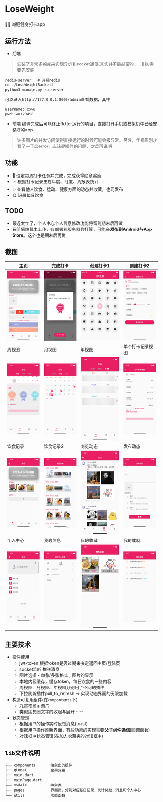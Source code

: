 # LoseWeight
###
🏃‍♀️ 减肥健身打卡app

## 运行方法
* 后端
> 安装了非常多的库来实现异步和socket通信(其实并不是必要的......🤦‍♀️),需要先安装
``` 
redis-server   # 开启redis
cd ./LoseWeightBackend
python3 manage.py runserver
```
可以进入`http://127.0.0.1:8000/admin`查看数据，其中
```
username: xxwu
pwd: wu123456
```

* 前端
编译完成后可以终止flutter运行的项目，直接打开手机或模拟机中已经安装好的app
> 许多图片的并发访问使得直接运行的时候可能会报异常。另外，年视图刚才看了一下会error，应该是插件的问题，之后再说吧

## 功能
* 🎯 设定每周打卡任务并完成，完成获得勋章奖励
* 📈 根据打卡记录生成年度、月度、周报表统计
* ✨ 查看他人饮食、运动、健康方面的动态并收藏，也可发布
* 😋 记录每日饮食

## TODO
* 最近太忙了，个人中心个人信息修改功能将留到期末后再做
* 目前后端暂未上传，有部署到服务器的打算，可能会**发布到Android与App Store**。这个也是期末后再做


## 截图

主页 | 完成打卡 | 创建打卡1 | 创建打卡2
 -|-|-|-
 ![sh1](https://github.com/WxxShirley/LoseWeight/blob/master/README.assets/2231606217806_.pic_hd.jpg)|![sh2](https://github.com/WxxShirley/LoseWeight/blob/master/README.assets/2211606217791_.pic_hd.jpg)|![sh3](https://github.com/WxxShirley/LoseWeight/blob/master/README.assets/WechatIMG179.png) | ![sh4](https://github.com/WxxShirley/LoseWeight/blob/master/README.assets/2251606217922_.pic_hd.jpg)
周视图 | 月视图 | 年视图 | 单个打卡记录视图
![sh5](https://github.com/WxxShirley/LoseWeight/blob/master/README.assets/2261606217939_.pic_hd.jpg) | ![sh6](https://github.com/WxxShirley/LoseWeight/blob/master/README.assets/WechatIMG219.png) | ![sh7](https://github.com/WxxShirley/LoseWeight/blob/master/README.assets/2271606217951_.pic.jpg) | ![sh8](https://github.com/WxxShirley/LoseWeight/blob/master/README.assets/2241606217898_.pic_hd.jpg)
饮食记录 | 饮食记录2 | 浏览动态 | 发布动态
![sh9](https://github.com/WxxShirley/LoseWeight/blob/master/README.assets/WechatIMG237.png) | ![sh10](https://github.com/WxxShirley/LoseWeight/blob/master/README.assets/WechatIMG250.png) | ![sh11](https://github.com/WxxShirley/LoseWeight/blob/master/README.assets/WechatIMG244.png) | ![sh12](https://github.com/WxxShirley/LoseWeight/blob/master/README.assets/WechatIMG242.png)
 个人中心 | 我的信息 | 我的收藏 | 我的成就
 ![sh13](https://github.com/WxxShirley/LoseWeight/blob/master/README.assets/WechatIMG235.png) | ![sh14](https://github.com/WxxShirley/LoseWeight/blob/master/README.assets/WechatIMG238.png) | ![sh15](https://github.com/WxxShirley/LoseWeight/blob/master/README.assets/WechatIMG249.png) | ![sh16](https://github.com/WxxShirley/LoseWeight/blob/master/README.assets/WechatIMG248.png)
 

## 主要技术
* 插件使用
   * jwt-token 根据token是否过期来决定返回主页/登陆页
   * socket监听 推送消息
   * 图片选择 - 单张/多张格式；图片的显示
   * 本地内容缓存，缓存token，每日饮食的一些内容
   * 周视图、月视图、年视图分别用了不同的插件
   * 下拉刷新插件pull_to_refresh => 实现动态界面的无限加载
* 构造可复用组件(在`compontents`下)
   * 九宫格显示图片
   * 类似朋友圈文字的收起与展开
   ······
* 状态管理
   * 根据用户的操作实时反馈消息(toast)
   * 根据用户操作刷新界面，有些功能的实现需要**父子组件通信**(回调函数)
   * 对话框中状态管理(在加入收藏夹的对话框中)



 
## `lib`文件说明
```
├── components       抽象出的组件
├── global           全局变量
├── main.dart
├── mainPage.dart
├── models           抽象类
├── pages            界面页，分别对应每日记录、统计奖励、消息和个人中心
└── utils            功能函数
```

